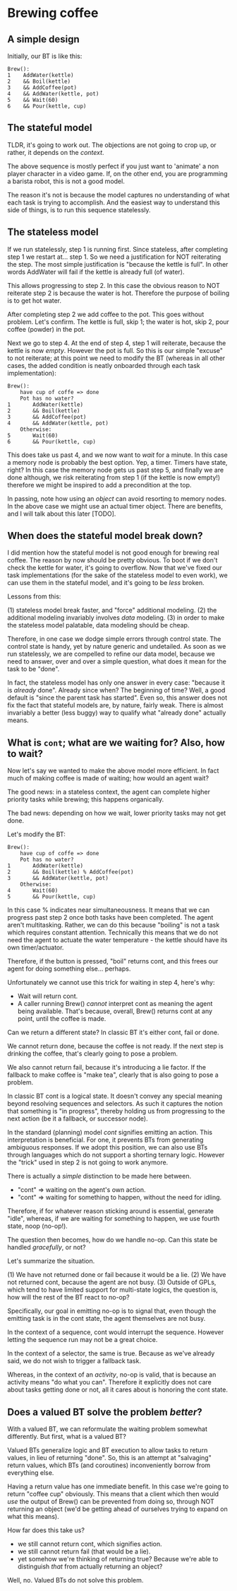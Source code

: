 # Brewing coffee

## A simple design

Initially, our BT is like this:

```
Brew():
1    AddWater(kettle)
2    && Boil(kettle)
3    && AddCoffee(pot)
4    && AddWater(kettle, pot)
5    && Wait(60)
6    && Pour(kettle, cup)
```

## The stateful model

TLDR, it's going to work out. The objections are not going to crop up, or rather, it depends on the *context*.

The above sequence is mostly perfect if you just want to 'animate' a non player character in a video game. If, on the other end, you are programming a barista robot, this is not a good model.

The reason it's not is because the model captures no understanding of what each task is trying to accomplish. And the easiest way to understand this side of things, is to run this sequence statelessly.

## The stateless model

If we run statelessly, step 1 is running first. Since stateless, after completing step 1 we restart at... step 1. So we need a justification for NOT reiterating the step. The most simple justification is "because the kettle is full". In other words AddWater will fail if the kettle is already full (of water).

This allows progressing to step 2. In this case the obvious reason to NOT reiterate step 2 is because the water is hot. Therefore the purpose of boiling is to get hot water.

After completing step 2 we add coffee to the pot. This goes without problem. Let's confirm. The kettle is full, skip 1; the water is hot, skip 2, pour coffee (powder) in the pot.

Next we go to step 4. At the end of step 4, step 1 will reiterate, because the kettle is now *empty*. However the pot is full. So this is our simple "excuse" to not reiterate; at this point we need to modify the BT (whereas in all other cases, the added condition is neatly onboarded through each task implementation):

```
Brew():
    have cup of coffe => done
    Pot has no water?
1       AddWater(kettle)
2       && Boil(kettle)
3       && AddCoffee(pot)
4       && AddWater(kettle, pot)
    Otherwise:
5       Wait(60)
6       && Pour(kettle, cup)
```

This does take us past 4, and we now want to *wait* for a minute. In this case a memory node is probably the best option. Yep, a timer. Timers have state, right? In this case the memory node gets us past step 5, and finally we are done although, we risk reiterating from step 1 (if the kettle is now empty!) therefore we might be inspired to add a precondition at the top.

In passing, note how using an *object* can avoid resorting to memory nodes. In the above case we might use an actual timer object. There are benefits, and I will talk about this later [TODO].

## When does the stateful model break down?

I did mention how the stateful model is not good enough for brewing real coffee. The reason by now should be pretty obvious. To boot if we don't check the kettle for water, it's going to overflow. Now that we've fixed our task implementations (for the sake of the stateless model to even work), we can use them in the stateful model, and it's going to be *less* broken.

Lessons from this:

(1) stateless model break faster, and "force" additional modeling.
(2) the additional modeling invariably involves *data* modeling.
(3) in order to make the stateless model palatable, data modeling should be cheap.

Therefore, in one case we dodge simple errors through control state. The control state is handy, yet by nature generic and undetailed. As soon as we run statelessly, we are compelled to refine our data model, because we need to answer, over and over a simple question, what does it mean for the task to be "done".

In fact, the stateless model has only one answer in every case: "because it is *already* done". Already since when? The beginning of time? Well, a good default is "since the parent task has started". Even so, this answer does not fix the fact that stateful models are, by nature, fairly weak. There is almost invariably a better (less buggy) way to qualify what "already done" actually means.

## What is `cont`; what are we waiting for? Also, how to wait?

Now let's say we wanted to make the above model more efficient. In fact much of making coffee is made of waiting; how would an agent wait?

The good news: in a stateless context, the agent can complete higher priority tasks while brewing; this happens organically.

The bad news: depending on how we wait, lower priority tasks may not get done.

Let's modify the BT:

```
Brew():
    have cup of coffe => done
    Pot has no water?
1       AddWater(kettle)
2       && Boil(kettle) % AddCoffee(pot)
3       && AddWater(kettle, pot)
    Otherwise:
4       Wait(60)
5       && Pour(kettle, cup)
```

In this case % indicates near simultaneousness. It means that we can progress past step 2 once both tasks have been completed. The agent aren't multitasking. Rather, we can do this because "boiling" is not a task which requires constant attention. Technically this means that we do not need the agent to actuate the water temperature - the kettle should have its own timer/actuator.

Therefore, if the button is pressed, "boil" returns cont, and this frees our agent for doing something else... perhaps.

Unfortunately we cannot use this trick for waiting in step 4, here's why:
- Wait will return cont.
- A caller running Brew() *cannot* interpret cont as meaning the agent being available. That's because, overall, Brew() returns cont at any point, until the coffee is made.

Can we return a different state? In classic BT it's either cont, fail or done.

We cannot return done, because the coffee is not ready. If the next step is drinking the coffee, that's clearly going to pose a problem.

We also cannot return fail, because it's introducing a lie factor. If the fallback to make coffee is "make tea", clearly that is also going to pose a problem.

In classic BT cont is a logical state. It doesn't convey any special meaning beyond resolving sequences and selectors. As such it captures the notion that something is "in progress", thereby holding us from progressing to the next action (be it a fallback, or successor node).

In the standard (planning) model *cont* signifies emitting an action. This interpretation is beneficial. For one, it prevents BTs from generating ambiguous responses. If we adopt this position, we can also use BTs through languages which do not support a shorting ternary logic. However the "trick" used in step 2 is not going to work anymore.

There is actually a *simple* distinction to be made here between.

- "cont" => waiting on the agent's own action.
- "cont" => waiting for something to happen, without the need for idling.

Therefore, if for whatever reason sticking around is essential, generate "idle", whereas, if we are waiting for something to happen, we use fourth state, noop (no-op!).

The question then becomes, how do we handle no-op. Can this state be handled *gracefully*, or not?

Let's summarize the situation.

(1) We have not returned done or fail because it would be a lie.
(2) We have not returned cont, because the agent are not busy.
(3) Outside of GPLs, which tend to have limited support for multi-state logics, the question is, how will the rest of the BT react to no-op?

Specifically, our goal in emitting no-op is to signal that, even though the emitting task is in the cont state, the agent themselves are not busy.

In the context of a sequence, cont would interrupt the sequence. However letting the sequence run may not be a great choice.

In the context of a selector, the same is true. Because as we've already said, we do not wish to trigger a fallback task.

Whereas, in the context of an *activity*, no-op is valid, that is because an activity means "do what you can". Therefore it explicitly does not care about tasks getting done or not, all it cares about is honoring the cont state.

## Does a valued BT solve the problem *better*?

With a valued BT, we can reformulate the waiting problem somewhat differently. But first, what is a valued BT?

Valued BTs generalize logic and BT execution to allow tasks to return values, in lieu of returning "done". So, this is an attempt at "salvaging" return values, which BTs (and coroutines) inconveniently borrow from everything else.

Having a return value has one immediate benefit. In this case we're going to return "coffee cup" obviously.
This means that a client which then would *use* the output of Brew() can be prevented from doing so, through NOT returning an object (we'd be getting ahead of ourselves trying to expand on what this means).

How far does this take us?

- we still cannot return cont, which signifies action.
- we still cannot return fail (that would be a lie).
- yet somehow we're thinking of returning true? Because we're able to distinguish *that* from actually returning an object?

Well, no. Valued BTs do not solve this problem.
